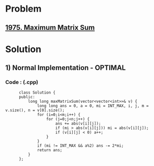 # Problem

## [1975. Maximum Matrix Sum](https://leetcode.com/problems/maximum-matrix-sum/)


# Solution 

## 1) Normal Implementation - OPTIMAL

      
      
      
   ### Code : (.cpp)
    
          class Solution {
          public:
              long long maxMatrixSum(vector<vector<int>>& v) {
                  long long ans = 0, a = 0, mi = INT_MAX, i, j, m = v.size(), n = v[0].size();
                  for (i=0;i<m;i++) {
                      for (j=0;j<n;j++) {
                          ans += abs(v[i][j]);
                          if (mi > abs(v[i][j])) mi = abs(v[i][j]);
                          if (v[i][j] < 0) a++;
                      }
                  }
                  if (mi != INT_MAX && a%2) ans -= 2*mi;
                  return ans;
              }
          };
          
